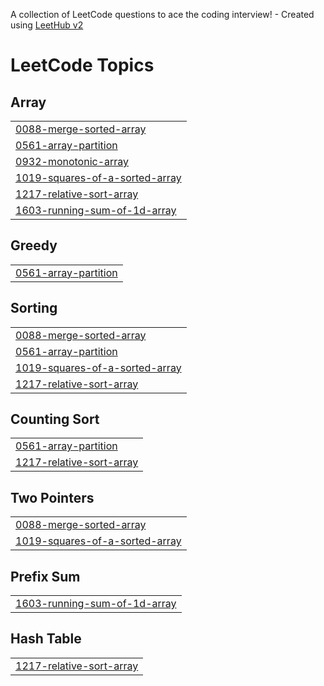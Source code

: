A collection of LeetCode questions to ace the coding interview! - Created using [LeetHub v2](https://github.com/arunbhardwaj/LeetHub-2.0)
<!---LeetCode Topics Start-->
# LeetCode Topics
## Array
|  |
| ------- |
| [0088-merge-sorted-array](https://github.com/Komal-Band26/DSA-/tree/master/0088-merge-sorted-array) |
| [0561-array-partition](https://github.com/Komal-Band26/DSA-/tree/master/0561-array-partition) |
| [0932-monotonic-array](https://github.com/Komal-Band26/DSA-/tree/master/0932-monotonic-array) |
| [1019-squares-of-a-sorted-array](https://github.com/Komal-Band26/DSA-/tree/master/1019-squares-of-a-sorted-array) |
| [1217-relative-sort-array](https://github.com/Komal-Band26/DSA-/tree/master/1217-relative-sort-array) |
| [1603-running-sum-of-1d-array](https://github.com/Komal-Band26/DSA-/tree/master/1603-running-sum-of-1d-array) |
## Greedy
|  |
| ------- |
| [0561-array-partition](https://github.com/Komal-Band26/DSA-/tree/master/0561-array-partition) |
## Sorting
|  |
| ------- |
| [0088-merge-sorted-array](https://github.com/Komal-Band26/DSA-/tree/master/0088-merge-sorted-array) |
| [0561-array-partition](https://github.com/Komal-Band26/DSA-/tree/master/0561-array-partition) |
| [1019-squares-of-a-sorted-array](https://github.com/Komal-Band26/DSA-/tree/master/1019-squares-of-a-sorted-array) |
| [1217-relative-sort-array](https://github.com/Komal-Band26/DSA-/tree/master/1217-relative-sort-array) |
## Counting Sort
|  |
| ------- |
| [0561-array-partition](https://github.com/Komal-Band26/DSA-/tree/master/0561-array-partition) |
| [1217-relative-sort-array](https://github.com/Komal-Band26/DSA-/tree/master/1217-relative-sort-array) |
## Two Pointers
|  |
| ------- |
| [0088-merge-sorted-array](https://github.com/Komal-Band26/DSA-/tree/master/0088-merge-sorted-array) |
| [1019-squares-of-a-sorted-array](https://github.com/Komal-Band26/DSA-/tree/master/1019-squares-of-a-sorted-array) |
## Prefix Sum
|  |
| ------- |
| [1603-running-sum-of-1d-array](https://github.com/Komal-Band26/DSA-/tree/master/1603-running-sum-of-1d-array) |
## Hash Table
|  |
| ------- |
| [1217-relative-sort-array](https://github.com/Komal-Band26/DSA-/tree/master/1217-relative-sort-array) |
<!---LeetCode Topics End-->